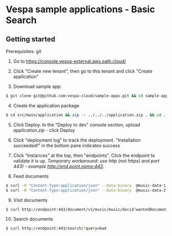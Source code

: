 <!-- Copyright 2019 Oath Inc. Licensed under the terms of the Apache 2.0 license. See LICENSE in the project root. -->
# Vespa sample applications - Basic Search

## Getting started
Prerequisites: git

1. Go to https://console.vespa-external.aws.oath.cloud/

2. Click "Create new tenant", then go to this tenant and click "Create application"

3. Download sample app:
```sh
$ git clone git@github.com:vespa-cloud/sample-apps.git && cd sample-apps/basic-search
```

4. Create the application package
```sh
$ cd src/main/application && zip -r ../../../application.zip . && cd ../../..
```

5. Click Deploy. In the "Deploy to dev" console section, upload _application.zip_ - click Deploy

6. Click "deployment log" to track the deployment. "Installation succeeded!" in the bottom pane indicates success 

7. Click "Instances" at the top, then "endpoints". Click the endpoint to validate it is up. _Temporary workaround: use http (not https) and port 443) - example http://end.point.name:443_.

8. Feed documents
```sh
$ curl -H "Content-Type:application/json" --data-binary  @music-data-1.json http://endpoint:443/document/v1/music/music/docid/1
$ curl -H "Content-Type:application/json" --data-binary  @music-data-2.json http://endpoint:443/document/v1/music/music/docid/2
```

9. Visit documents
```sh
$ curl http://endpoint:443/document/v1/music/music/docid?wantedDocumentCount=100
```

10. Search documents
```sh
$ curl http://endpoint:443/search/?query=bad
```
